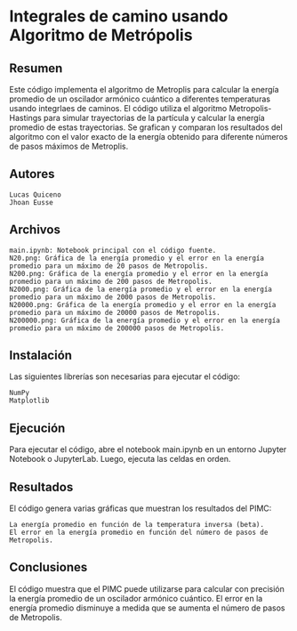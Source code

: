 # Integrales de camino usando Algoritmo de Metrópolis

## Resumen

Este código implementa el algoritmo de Metroplis para calcular la energía promedio de un oscilador armónico cuántico a diferentes temperaturas usando integrlaes de caminos. El código utiliza el algoritmo Metropolis-Hastings para simular trayectorias de la partícula y calcular la energía promedio de estas trayectorias. Se grafican y comparan los resultados del algoritmo con el valor exacto de la energía obtenido para diferente números de pasos máximos de Metroplis.

## Autores

    Lucas Quiceno
    Jhoan Eusse

## Archivos

    main.ipynb: Notebook principal con el código fuente.
    N20.png: Gráfica de la energía promedio y el error en la energía promedio para un máximo de 20 pasos de Metropolis.
    N200.png: Gráfica de la energía promedio y el error en la energía promedio para un máximo de 200 pasos de Metropolis.
    N2000.png: Gráfica de la energía promedio y el error en la energía promedio para un máximo de 2000 pasos de Metropolis.
    N20000.png: Gráfica de la energía promedio y el error en la energía promedio para un máximo de 20000 pasos de Metropolis.
    N200000.png: Gráfica de la energía promedio y el error en la energía promedio para un máximo de 200000 pasos de Metropolis.

## Instalación

Las siguientes librerías son necesarias para ejecutar el código:

    NumPy
    Matplotlib

## Ejecución

Para ejecutar el código, abre el notebook main.ipynb en un entorno Jupyter Notebook o JupyterLab. Luego, ejecuta las celdas en orden.

## Resultados

El código genera varias gráficas que muestran los resultados del PIMC:

    La energía promedio en función de la temperatura inversa (beta).
    El error en la energía promedio en función del número de pasos de Metropolis.

## Conclusiones

El código muestra que el PIMC puede utilizarse para calcular con precisión la energía promedio de un oscilador armónico cuántico. El error en la energía promedio disminuye a medida que se aumenta el número de pasos de Metropolis.
